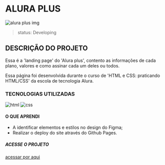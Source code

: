 <h1>ALURA PLUS</h1>

![alura plus img](https://user-images.githubusercontent.com/113468784/189999119-323006bc-2cd6-4734-a5f4-2d0929c6911c.png)

> status: Developing 

<h2>DESCRIÇÃO DO PROJETO</h2>
<p>Essa é a 'landing page' do 'Alura plus', contento as informações de cada plano, valores e como assinar cada um deles ou todos.

Essa página foi desenvolvida durante o curso de 'HTML e CSS: praticando HTML/CSS' da escola de tecnologia Alura.</p>

<h3><strong>TECNOLOGIAS UTILIZADAS</strong></h3>

![html](https://user-images.githubusercontent.com/113468784/189993305-270b0310-c2c5-4da3-a180-f07a0d537cab.svg)
![css](https://user-images.githubusercontent.com/113468784/189993320-a1ae3296-0856-4389-adc0-3a3023fc9931.svg)

<h4>O QUE APRENDI</h4>
<UL> 
<LI>A identificar elementos e estilos no design do Figma;</LI>
<LI>Realizar o deploy do site através do Github Pages.</LI>
</UL>

<H5>ACESSE O PROJETO</H5>
<p><a href="https://tiago-camilo.github.io/alura-plus/" >acessar por aqui </a></p>


